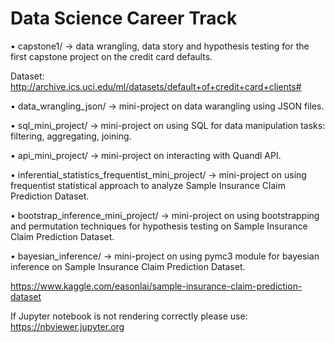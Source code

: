 # Data Science Career Track

• capstone1/ -> data wrangling, data story and hypothesis testing for the first capstone project on the credit card defaults.
 
Dataset: http://archive.ics.uci.edu/ml/datasets/default+of+credit+card+clients#

• data_wrangling_json/ -> mini-project on data warangling using JSON files.

• sql_mini_project/ -> mini-project on using SQL for data manipulation tasks: filtering, aggregating, joining.

• api_mini_project/ -> mini-project on interacting with Quandl API.

• inferential_statistics_frequentist_mini_project/ -> mini-project on using frequentist statistical approach to analyze Sample Insurance Claim Prediction Dataset.

• bootstrap_inference_mini_project/ -> mini-project on using bootstrapping and permutation techniques for hypothesis testing on Sample Insurance Claim Prediction Dataset.

• bayesian_inference/ -> mini-project on using pymc3 module for bayesian inference on Sample Insurance Claim Prediction Dataset.

https://www.kaggle.com/easonlai/sample-insurance-claim-prediction-dataset

If Jupyter notebook is not rendering correctly please use: https://nbviewer.jupyter.org
